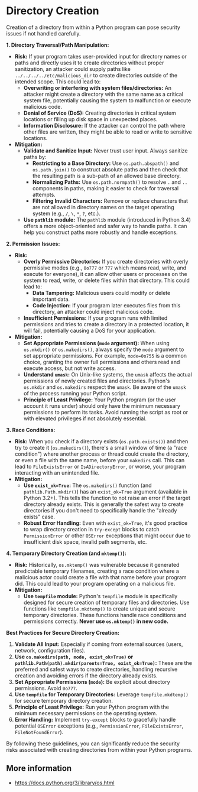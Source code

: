 # Directory Creation

Creation of a directory from within a Python program can pose security issues if not handled carefully. 


**1. Directory Traversal/Path Manipulation:**

* **Risk:** If your program takes user-provided input for directory names or paths and directly uses it to create directories without proper sanitization, an attacker could supply paths like `../../../../etc/malicious_dir` to create directories outside of the intended scope. This could lead to:
    * **Overwriting or interfering with system files/directories:** An attacker might create a directory with the same name as a critical system file, potentially causing the system to malfunction or execute malicious code.
    * **Denial of Service (DoS):** Creating directories in critical system locations or filling up disk space in unexpected places.
    * **Information Disclosure:** If the attacker can control the path where other files are written, they might be able to read or write to sensitive locations.
* **Mitigation:**
    * **Validate and Sanitize Input:** Never trust user input. Always sanitize paths by:
        * **Restricting to a Base Directory:** Use `os.path.abspath()` and `os.path.join()` to construct absolute paths and then check that the resulting path is a sub-path of an allowed base directory.
        * **Normalizing Paths:** Use `os.path.normpath()` to resolve `.` and `..` components in paths, making it easier to check for traversal attempts.
        * **Filtering Invalid Characters:** Remove or replace characters that are not allowed in directory names on the target operating system (e.g., `/`, `\`, `*`, `?`, etc.).
    * **Use `pathlib` module:** The `pathlib` module (introduced in Python 3.4) offers a more object-oriented and safer way to handle paths. It can help you construct paths more robustly and handle exceptions.

**2. Permission Issues:**

* **Risk:**
    * **Overly Permissive Directories:** If you create directories with overly permissive modes (e.g., `0o777` or `777` which means read, write, and execute for everyone), it can allow other users or processes on the system to read, write, or delete files within that directory. This could lead to:
        * **Data Tampering:** Malicious users could modify or delete important data.
        * **Code Injection:** If your program later executes files from this directory, an attacker could inject malicious code.
    * **Insufficient Permissions:** If your program runs with limited permissions and tries to create a directory in a protected location, it will fail, potentially causing a DoS for your application.
* **Mitigation:**
    * **Set Appropriate Permissions (`mode` argument):** When using `os.mkdir()` or `os.makedirs()`, always specify the `mode` argument to set appropriate permissions. For example, `mode=0o755` is a common choice, granting the owner full permissions and others read and execute access, but not write access.
    * **Understand `umask`:** On Unix-like systems, the `umask` affects the actual permissions of newly created files and directories. Python's `os.mkdir` and `os.makedirs` respect the `umask`. Be aware of the `umask` of the process running your Python script.
    * **Principle of Least Privilege:** Your Python program (or the user account it runs under) should only have the minimum necessary permissions to perform its tasks. Avoid running the script as root or with elevated privileges if not absolutely essential.

**3. Race Conditions:**

* **Risk:** When you check if a directory exists (`os.path.exists()`) and then try to create it (`os.makedirs()`), there's a small window of time (a "race condition") where another process or thread could create the directory, or even a file with the same name, before your `makedirs` call. This can lead to `FileExistsError` or `IsADirectoryError`, or worse, your program interacting with an unintended file.
* **Mitigation:**
    * **Use `exist_ok=True`:** The `os.makedirs()` function (and `pathlib.Path.mkdir()`) has an `exist_ok=True` argument (available in Python 3.2+). This tells the function to not raise an error if the target directory already exists. This is generally the safest way to create directories if you don't need to specifically handle the "already exists" case.
    * **Robust Error Handling:** Even with `exist_ok=True`, it's good practice to wrap directory creation in `try-except` blocks to catch `PermissionError` or other `OSError` exceptions that might occur due to insufficient disk space, invalid path segments, etc.

**4. Temporary Directory Creation (and `mktemp()`):**

* **Risk:** Historically, `os.mktemp()` was vulnerable because it generated predictable temporary filenames, creating a race condition where a malicious actor could create a file with that name before your program did. This could lead to your program operating on a malicious file.
* **Mitigation:**
    * **Use `tempfile` module:** Python's `tempfile` module is specifically designed for secure creation of temporary files and directories. Use functions like `tempfile.mkdtemp()` to create unique and secure temporary directories. These functions handle race conditions and permissions correctly. **Never use `os.mktemp()` in new code.**

**Best Practices for Secure Directory Creation:**

1.  **Validate All Input:** Especially if coming from external sources (users, network, configuration files).
2.  **Use `os.makedirs(path, mode, exist_ok=True)` or `pathlib.Path(path).mkdir(parents=True, exist_ok=True)`:** These are the preferred and safest ways to create directories, handling recursive creation and avoiding errors if the directory already exists.
3.  **Set Appropriate Permissions (`mode`):** Be explicit about directory permissions. Avoid `0o777`.
4.  **Use `tempfile` for Temporary Directories:** Leverage `tempfile.mkdtemp()` for secure temporary directory creation.
5.  **Principle of Least Privilege:** Run your Python program with the minimum necessary permissions on the operating system.
6.  **Error Handling:** Implement `try-except` blocks to gracefully handle potential `OSError` exceptions (e.g., `PermissionError`, `FileExistsError`, `FileNotFoundError`).

By following these guidelines, you can significantly reduce the security risks associated with creating directories from within your Python programs.

## More information

* https://docs.python.org/3/library/os.html

